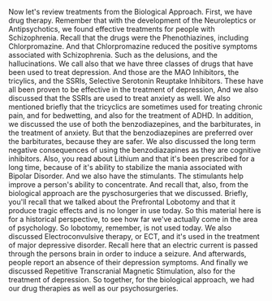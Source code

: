 Now let's review treatments from the Biological Approach. First, we have drug
therapy. Remember that with the development of the Neuroleptics or
Antipsychotics, we found effective treatments for people with Schizophrenia.
Recall that the drugs were the Phenothiazines, including Chlorpromazine. And
that Chlorpromazine reduced the positive symptoms associated with
Schizophrenia. Such as the delusions, and the hallucinations. We call also that
we have three classes of drugs that have been used to treat depression. And
those are the MAO Inhibitors, the tricylics, and the SSRIs, Selective Serotonin
Reuptake Inhibitors. These have all been proven to be effective in the
treatment of depression, And we also discussed that the SSRIs are used to treat
anxiety as well. We also mentioned briefly that the tricyclics are sometimes
used for treating chronic pain, and for bedwetting, and also for the treatment
of ADHD. In addition, we discussed the use of both the benzodiazepines, and the
barbiturates, in the treatment of anxiety. But that the benzodiazepines are
preferred over the barbiturates, because they are safer. We also discussed the
long term negative consequences of using the benzodiazapines as they are
cognitive inhibitors. Also, you read about Lithium and that it's been
prescribed for a long time, because of it's ability to stabilize the mania
associated with Bipolar Disorder. And we also have the stimulants. The
stimulants help improve a person's ability to concentrate. And recall that,
also, from the biological approach are the pyschosurgeries that we discussed.
Briefly, you'll recall that we talked about the Prefrontal Lobotomy and that it
produce tragic effects and is no longer in use today. So this material here is
for a historical perspective, to see how far we've actually come in the area of
psychology. So lobotomy, remember, is not used today. We also discussed
Electroconvulsive therapy, or ECT, and it's used in the treatment of major
depressive disorder. Recall here that an electric current is passed through the
persons brain in order to induce a seizure. And afterwards, people report an
absence of their depression symptoms. And finally we discussed Repetitive
Transcranial Magnetic Stimulation, also for the treatment of depression. So
together, for the biological approach, we had our drug therapies as well as our
psychosurgeries.
